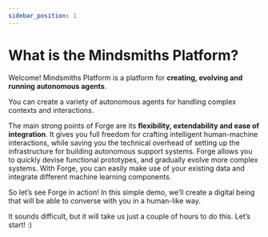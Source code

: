 ```yaml
---
sidebar_position: 1
---
```


# What is the Mindsmiths Platform?

Welcome! Mindsmiths Platform is a platform for **creating, evolving and running autonomous agents**. 

You can create a variety of autonomous agents for handling complex contexts and interactions. 

The main strong points of Forge are its **flexibility, extendability and ease of integration**. It gives you full freedom for crafting intelligent human-machine interactions, while saving you the technical overhead of setting up the infrastructure for building autonomous support systems.
Forge allows you to quickly devise functional prototypes, and gradually evolve more complex systems. With Forge, you can easily make use of your existing data and integrate different machine learning components. 

So let’s see Forge in action! In this simple demo, we’ll create a digital being that will be able to converse with you in a human-like way.

It sounds difficult, but it will take us just a couple of hours to do this. Let’s start! :)